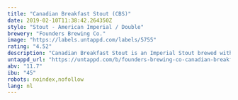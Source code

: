 ```yaml
---
title: "Canadian Breakfast Stout (CBS)"
date: 2019-02-10T11:38:42.264350Z
style: "Stout - American Imperial / Double"
brewery: "Founders Brewing Co."
image: "https://labels.untappd.com/labels/5755"
rating: "4.52"
description: "Canadian Breakfast Stout is an Imperial Stout brewed with a blend of coffees and imported chocolates, then aged in spent bourbon barrels that have most recently been aging pure Michigan maple syrup.  Brewed in 2018."
untappd_url: "https://untappd.com/b/founders-brewing-co-canadian-breakfast-stout-cbs/5755"
abv: "11.7"
ibu: "45"
robots: noindex,nofollow
lang: nl
---
```

